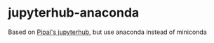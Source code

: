 # jupyterhub-anaconda

Based on [Pipal's jupyterhub](https://github.com/pipalacademy/jupyterhub-simple), but use anaconda instead of miniconda
